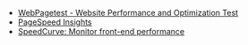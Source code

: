 - [WebPagetest - Website Performance and Optimization Test](http://www.webpagetest.org/)
- [PageSpeed Insights](https://developers.google.com/speed/pagespeed/insights/)
- [SpeedCurve: Monitor front-end performance](https://speedcurve.com/)
